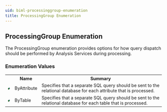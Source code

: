 ```yaml
---
uid: biml-processinggroup-enumeration
title: ProcessingGroup Enumeration
---
```


## ProcessingGroup Enumeration

<div class="LanguageSummary"><div class ="SummaryItem">The ProcessingGroup enumeration provides options for how query dispatch should be performed by Analysis Services during processing.</div></div>
<div class="EnumValueGroup">

### Enumeration Values

<table id="EnumValue" class="MemberList"><tbody><tr><th class="MemberTypeIconColumnHeader">&nbsp;</th><th class="MemberNameColumnHeader">Name</th><th class="MemberSummaryColumnHeader">Summary</th></tr><tr class="cd0"><td align="center" class="MemberTypeIcon"><img src="enumValue.png"></img></td><td class="MemberName">ByAttribute</td><td class="MemberSummary"><div class ="SummaryItem">Specifies that a separate SQL query should be sent to the relational database for each attribute that is processed.</div></td></tr><tr class="cd1"><td align="center" class="MemberTypeIcon"><img src="enumValue.png"></img></td><td class="MemberName">ByTable</td><td class="MemberSummary"><div class ="SummaryItem">Specifies that a separate SQL query should be sent to the relational database for each table that is processed.</div></td></tr></tbody></table>
</div>